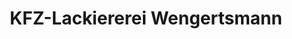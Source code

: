 ---
title: "KFZ-Lackiererei Wengertsmann"
url: /uffenheim/kfz-lackiererei-wengertsmann/
shop: Autowerkstatt
---